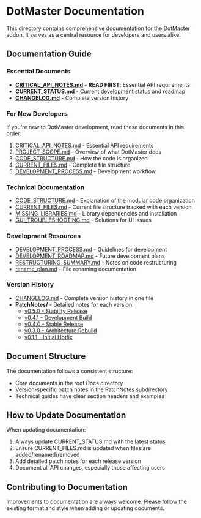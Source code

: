 # DotMaster Documentation

This directory contains comprehensive documentation for the DotMaster addon. It serves as a central resource for developers and users alike.

## Documentation Guide

### Essential Documents
- [**CRITICAL_API_NOTES.md**](CRITICAL_API_NOTES.md) - **READ FIRST**: Essential API requirements
- [**CURRENT_STATUS.md**](CURRENT_STATUS.md) - Current development status and roadmap
- [**CHANGELOG.md**](CHANGELOG.md) - Complete version history

### For New Developers
If you're new to DotMaster development, read these documents in this order:
1. [CRITICAL_API_NOTES.md](CRITICAL_API_NOTES.md) - Essential API requirements
2. [PROJECT_SCOPE.md](PROJECT_SCOPE.md) - Overview of what DotMaster does
3. [CODE_STRUCTURE.md](CODE_STRUCTURE.md) - How the code is organized
4. [CURRENT_FILES.md](CURRENT_FILES.md) - Complete file structure
5. [DEVELOPMENT_PROCESS.md](DEVELOPMENT_PROCESS.md) - Development workflow

### Technical Documentation
- [CODE_STRUCTURE.md](CODE_STRUCTURE.md) - Explanation of the modular code organization
- [CURRENT_FILES.md](CURRENT_FILES.md) - Current file structure tracked with each version
- [MISSING_LIBRARIES.md](MISSING_LIBRARIES.md) - Library dependencies and installation
- [GUI_TROUBLESHOOTING.md](GUI_TROUBLESHOOTING.md) - Solutions for UI issues

### Development Resources
- [DEVELOPMENT_PROCESS.md](DEVELOPMENT_PROCESS.md) - Guidelines for development
- [DEVELOPMENT_ROADMAP.md](DEVELOPMENT_ROADMAP.md) - Future development plans
- [RESTRUCTURING_SUMMARY.md](RESTRUCTURING_SUMMARY.md) - Notes on code restructuring
- [rename_plan.md](rename_plan.md) - File renaming documentation

### Version History
- [CHANGELOG.md](CHANGELOG.md) - Complete version history in one file
- **PatchNotes/** - Detailed notes for each version:
  - [v0.5.0 - Stability Release](PatchNotes/v0.5.0.md)
  - [v0.4.1 - Development Build](PatchNotes/v0.4.1.md)
  - [v0.4.0 - Stable Release](PatchNotes/v0.4.0.md)
  - [v0.3.0 - Architecture Rebuild](PatchNotes/v0.3.0.md)
  - [v0.1.1 - Initial Hotfix](PatchNotes/v0.1.1.md)

## Document Structure

The documentation follows a consistent structure:
- Core documents in the root Docs directory
- Version-specific patch notes in the PatchNotes subdirectory
- Technical guides have clear section headers and examples

## How to Update Documentation

When updating documentation:
1. Always update CURRENT_STATUS.md with the latest status
2. Ensure CURRENT_FILES.md is updated when files are added/renamed/removed
3. Add detailed patch notes for each release version
4. Document all API changes, especially those affecting users

## Contributing to Documentation

Improvements to documentation are always welcome. Please follow the existing format and style when adding or updating documents. 